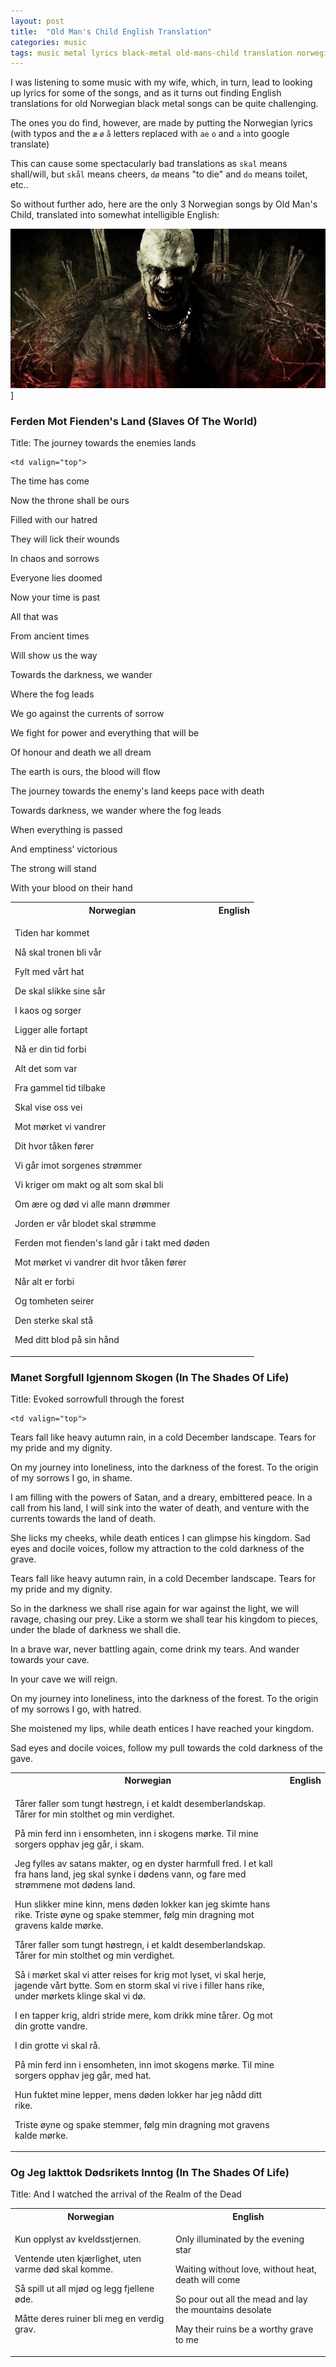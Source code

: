 ```yaml
---
layout: post
title:  "Old Man's Child English Translation"
categories: music
tags: music metal lyrics black-metal old-mans-child translation norwegian
---
```


I was listening to some music with my wife, which, in turn, lead to looking up lyrics for some of the songs, and as it turns out finding English translations for old Norwegian black metal songs can be quite challenging.

The ones you do find, however, are made by putting the Norwegian lyrics (with typos and the `æ` `ø` `å` letters replaced with `ae` `o` and `a` into google translate)

This can cause some spectacularly bad translations as `skal` means shall/will, but `skål` means cheers, `dø` means "to die" and `do` means toilet, etc..

So without further ado, here are the only 3 Norwegian songs by Old Man's Child, translated into somewhat intelligible English:

![Old Man's Child](/images/2021-old-mans-child.jpg)]

### Ferden Mot Fienden's Land (Slaves Of The World)
Title: The journey towards the enemies lands

<table style="width:100%">
  <tr>
    <th>Norwegian</th>
    <th>English</th>
  </tr>
  
  <tr>
    <td valign="top">
<p>Tiden har kommet</p><p>
Nå skal tronen bli vår</p><p>
Fylt med vårt hat</p><p>
De skal slikke sine sår</p><p>
I kaos og sorger</p><p>
Ligger alle fortapt</p><p>
Nå er din tid forbi</p><p>
Alt det som var</p><p>
Fra gammel tid tilbake</p><p>
Skal vise oss vei</p><p>
Mot mørket vi vandrer</p><p>
Dit hvor tåken fører</p><p>
Vi går imot sorgenes strømmer</p><p>
Vi kriger om makt og alt som skal bli</p><p>
Om ære og død vi alle mann drømmer</p><p>
Jorden er vår blodet skal strømme</p><p>
Ferden mot fienden's land går i takt med døden</p><p>
Mot mørket vi vandrer dit hvor tåken fører</p><p>
Når alt er forbi</p><p>
Og tomheten seirer</p><p>
Den sterke skal stå</p><p>
Med ditt blod på sin hånd</p>
    </td>
    
    <td valign="top">
<p>The time has come</p><p>
Now the throne shall be ours</p><p>
Filled with our hatred</p><p>
They will lick their wounds</p><p>
In chaos and sorrows</p><p>
Everyone lies doomed</p><p>
Now your time is past</p><p>
All that was</p><p>
From ancient times</p><p>
Will show us the way</p><p>
Towards the darkness, we wander</p><p>
Where the fog leads</p><p>
We go against the currents of sorrow</p><p>
We fight for power and everything that will be</p><p>
Of honour and death we all dream</p><p>
The earth is ours, the blood will flow</p><p>
The journey towards the enemy's land keeps pace with death</p><p>
Towards darkness, we wander where the fog leads</p><p>
When everything is passed</p><p>
And emptiness’ victorious</p><p>
The strong will stand</p><p>
With your blood on their hand</p>
</td>
  </tr>
</table>


### Manet Sorgfull Igjennom Skogen (In The Shades Of Life)
Title: Evoked sorrowfull through the forest

<table style="width:100%">
  <tr>
    <th>Norwegian</th>
    <th>English</th>
  </tr>
  
  <tr>
    <td valign="top">
<p>
Tårer faller som tungt høstregn, i et kaldt desemberlandskap.
Tårer for min stolthet og min verdighet.
</p><p>
På min ferd inn i ensomheten, inn i skogens mørke.
Til mine sorgers opphav jeg går, i skam.
</p><p>
Jeg fylles av satans makter, og en dyster harmfull fred.
I et kall fra hans land, jeg skal synke i dødens vann,
og fare med strømmene mot dødens land.
</p><p>
Hun slikker mine kinn, mens døden lokker kan jeg skimte hans rike.
Triste øyne og spake stemmer, følg min dragning mot gravens kalde mørke.
</p><p>
Tårer faller som tungt høstregn, i et kaldt desemberlandskap.
Tårer for min stolthet og min verdighet.
</p><p>
Så i mørket skal vi atter reises for krig mot lyset,
vi skal herje, jagende vårt bytte.
Som en storm skal vi rive i filler hans rike,
under mørkets klinge skal vi dø.
</p><p>
I en tapper krig, aldri stride mere, kom drikk mine tårer. Og mot din grotte vandre. 
</p><p>
I din grotte vi skal rå.
</p><p>
På min ferd inn i ensomheten, inn imot skogens mørke.
Til mine sorgers opphav jeg går, med hat.
</p><p>
Hun fuktet mine lepper, mens døden lokker har jeg nådd ditt rike.
</p><p>
Triste øyne og spake stemmer,
følg min dragning mot gravens kalde mørke.
</p>
    </td>
    
    <td valign="top">
<p>
Tears fall like heavy autumn rain, in a cold December landscape.
Tears for my pride and my dignity.
</p><p>
On my journey into loneliness, into the darkness of the forest.
To the origin of my sorrows I go, in shame.
</p><p>
I am filling with the powers of Satan, and a dreary, embittered peace.
In a call from his land, I will sink into the water of death,
and venture with the currents towards the land of death.
</p><p>
She licks my cheeks, while death entices I can glimpse his kingdom.
Sad eyes and docile voices, follow my attraction to the cold darkness of the grave.
</p><p>
Tears fall like heavy autumn rain, in a cold December landscape.
Tears for my pride and my dignity.
</p><p>
So in the darkness we shall rise again for war against the light,
we will ravage, chasing our prey.
Like a storm we shall tear his kingdom to pieces,
under the blade of darkness we shall die.
</p><p>
In a brave war, never battling again, come drink my tears. And wander towards your cave.
</p><p>
In your cave we will reign.
</p><p>
On my journey into loneliness, into the darkness of the forest.
To the origin of my sorrows I go, with hatred.
</p><p>
She moistened my lips, while death entices I have reached your kingdom.
</p><p>
Sad eyes and docile voices,
follow my pull towards the cold darkness of the gave.
</p>
</td>
  </tr>
</table>


### Og Jeg Iakttok Dødsrikets Inntog (In The Shades Of Life)
Title: And I watched the arrival of the Realm of the Dead

<table style="width:100%">
  <tr>
    <th>Norwegian</th>
    <th>English</th>
  </tr>
  
  <tr>
    <td valign="top">
<p>
Kun opplyst av kveldsstjernen.</p><p>
Ventende uten kjærlighet, uten varme død skal komme.</p><p>
Så spill ut all mjød og legg fjellene øde.</p><p>
Måtte deres ruiner bli meg en verdig grav.
</p>
</td>
<td valign="top">
<p>
Only illuminated by the evening star</p><p>
Waiting without love, without heat, death will come</p><p>
So pour out all the mead and lay the mountains desolate</p><p>
May their ruins be a worthy grave to me 
</p>
</td>
  </tr>
</table>

